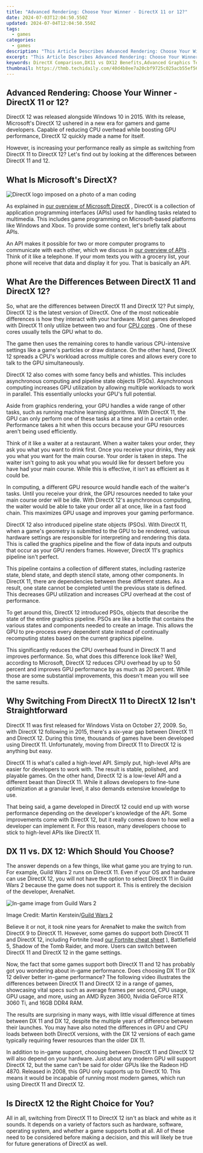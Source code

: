 ```yaml
---
title: "Advanced Rendering: Choose Your Winner - DirectX 11 or 12?"
date: 2024-07-03T12:04:50.550Z
updated: 2024-07-04T12:04:50.550Z
tags:
  - games
categories:
  - games
description: "This Article Describes Advanced Rendering: Choose Your Winner - DirectX 11 or 12?"
excerpt: "This Article Describes Advanced Rendering: Choose Your Winner - DirectX 11 or 12?"
keywords: DirectX Comparison,DX11 vs DX12 Benefits,Advanced Graphics Tech,Rendering Technology Trends,Next-Gen Gaming APIs,High-End Visuals in Games,Optimal DirectX Choice
thumbnail: https://thmb.techidaily.com/40d4b8ee7a20cbf9725c025acb55ef566e92109bc4a0e7b50a621bf0e1ad49b5.jpg
---
```


## Advanced Rendering: Choose Your Winner - DirectX 11 or 12?

 DirectX 12 was released alongside Windows 10 in 2015\. With its release, Microsoft's DirectX 12 ushered in a new era for gamers and game developers. Capable of reducing CPU overhead while boosting GPU performance, DirectX 12 quickly made a name for itself.

 However, is increasing your performance really as simple as switching from DirectX 11 to DirectX 12? Let's find out by looking at the differences between DirectX 11 and 12.

## What Is Microsoft's DirectX?

![DirectX logo imposed on a photo of a man coding](https://static1.makeuseofimages.com/wordpress/wp-content/uploads/2022/12/untitled-design-1.jpg)

 As explained in [our overview of Microsoft DirectX](https://www.makeuseof.com/tag/everything-need-know-directx-2016/) , DirectX is a collection of application programming interfaces (APIs) used for handling tasks related to multimedia. This includes game programming on Microsoft-based platforms like Windows and Xbox. To provide some context, let's briefly talk about APIs.

 An API makes it possible for two or more computer programs to communicate with each other, which we discuss in [our overview of APIs](https://www.makeuseof.com/what-is-api/) . Think of it like a telephone. If your mom texts you with a grocery list, your phone will receive that data and display it for you. That is basically an API.

## What Are the Differences Between DirectX 11 and DirectX 12?

 So, what are the differences between DirectX 11 and DirectX 12? Put simply, DirectX 12 is the latest version of DirectX. One of the most noticeable differences is how they interact with your hardware. Most games developed with DirectX 11 only utilize between two and four [CPU cores](https://www.makeuseof.com/cpu-vs-vcpu-threads-vs-cores/) . One of these cores usually tells the GPU what to do.

 The game then uses the remaining cores to handle various CPU-intensive settings like a game's particles or draw distance. On the other hand, DirectX 12 spreads a CPU's workload across multiple cores and allows every core to talk to the GPU simultaneously.

 DirectX 12 also comes with some fancy bells and whistles. This includes asynchronous computing and pipeline state objects (PSOs). Asynchronous computing increases GPU utilization by allowing multiple workloads to work in parallel. This essentially unlocks your GPU's full potential.

 Aside from graphics rendering, your GPU handles a wide range of other tasks, such as running machine learning algorithms. With DirectX 11, the GPU can only perform one of these tasks at a time and in a certain order. Performance takes a hit when this occurs because your GPU resources aren't being used efficiently.

 Think of it like a waiter at a restaurant. When a waiter takes your order, they ask you what you want to drink first. Once you receive your drinks, they ask you what you want for the main course. Your order is taken in steps. The waiter isn't going to ask you what you would like for dessert before you have had your main course. While this is effective, it isn't as efficient as it could be.

 In computing, a different GPU resource would handle each of the waiter's tasks. Until you receive your drink, the GPU resources needed to take your main course order will be idle. With DirectX 12's asynchronous computing, the waiter would be able to take your order all at once, like in a fast food chain. This maximizes GPU usage and improves your gaming performance.

 DirectX 12 also introduced pipeline state objects (PSOs). With DirectX 11, when a game's geometry is submitted to the GPU to be rendered, various hardware settings are responsible for interpreting and rendering this data. This is called the graphics pipeline and the flow of data inputs and outputs that occur as your GPU renders frames. However, DirectX 11's graphics pipeline isn't perfect.

 This pipeline contains a collection of different states, including rasterize state, blend state, and depth stencil state, among other components. In DirectX 11, there are dependencies between these different states. As a result, one state cannot be completed until the previous state is defined. This decreases GPU utilization and increases CPU overhead at the cost of performance.

 To get around this, DirectX 12 introduced PSOs, objects that describe the state of the entire graphics pipeline. PSOs are like a bottle that contains the various states and components needed to create an image. This allows the GPU to pre-process every dependent state instead of continually recomputing states based on the current graphics pipeline.

 This significantly reduces the CPU overhead found in DirectX 11 and improves performance. So, what does this difference look like? Well, according to Microsoft, DirectX 12 reduces CPU overhead by up to 50 percent and improves GPU performance by as much as 20 percent. While those are some substantial improvements, this doesn't mean you will see the same results.

## Why Switching From DirectX 11 to DirectX 12 Isn't Straightforward

 DirectX 11 was first released for Windows Vista on October 27, 2009\. So, with DirectX 12 following in 2015, there's a six-year gap between DirectX 11 and DirectX 12\. During this time, thousands of games have been developed using DirectX 11\. Unfortunately, moving from DirectX 11 to DirectX 12 is anything but easy.

 DirectX 11 is what's called a high-level API. Simply put, high-level APIs are easier for developers to work with. The result is stable, polished, and playable games. On the other hand, DirectX 12 is a low-level API and a different beast than DirectX 11\. While it allows developers to fine-tune optimization at a granular level, it also demands extensive knowledge to use.

 That being said, a game developed in DirectX 12 could end up with worse performance depending on the developer's knowledge of the API. Some improvements come with DirectX 12, but it really comes down to how well a developer can implement it. For this reason, many developers choose to stick to high-level APIs like DirectX 11.

## DX 11 vs. DX 12: Which Should You Choose?

 The answer depends on a few things, like what game you are trying to run. For example, Guild Wars 2 runs on DirectX 11\. Even if your OS and hardware can use DirectX 12, you will not have the option to select DirectX 11 in Guild Wars 2 because the game does not support it. This is entirely the decision of the developer, ArenaNet.

![In-game image from Guild Wars 2](https://static1.makeuseofimages.com/wordpress/wp-content/uploads/2022/12/untitled-design-3.jpg)

 Image Credit: Martin Kerstein/[Guild Wars 2](https://www.guildwars2.com/en/news/guesting-is-coming/)

 Believe it or not, it took nine years for ArenaNet to make the switch from DirectX 9 to DirectX 11\. However, some games do support both DirectX 11 and DirectX 12, including Fortnite (read [our Fortnite cheat sheet](https://www.makeuseof.com/tag/fortnite-essentials-cheat-sheet-controls-tips-terms/) ), Battlefield 5, Shadow of the Tomb Raider, and more. Users can switch between DirectX 11 and DirectX 12 in the game settings.

 Now, the fact that some games support both DirectX 11 and 12 has probably got you wondering about in-game performance. Does choosing DX 11 or DX 12 deliver better in-game performance? The following video illustrates the differences between DirectX 11 and DirectX 12 in a range of games, showcasing vital specs such as average frames per second, CPU usage, GPU usage, and more, using an AMD Ryzen 3600, Nvidia GeForce RTX 3060 Ti, and 16GB DDR4 RAM.

 The results are surprising in many ways, with little visual difference at times between DX 11 and DX 12, despite the multiple years of difference between their launches. You may have also noted the differences in GPU and CPU loads between both DirectX versions, with the DX 12 versions of each game typically requiring fewer resources than the older DX 11.

 In addition to in-game support, choosing between DirectX 11 and DirectX 12 will also depend on your hardware. Just about any modern GPU will support DirectX 12, but the same can't be said for older GPUs like the Radeon HD 4870\. Released in 2008, this GPU only supports up to DirectX 10\. This means it would be incapable of running most modern games, which run using DirectX 11 and DirectX 12.

## Is DirectX 12 the Right Choice for You?

 All in all, switching from DirectX 11 to DirectX 12 isn't as black and white as it sounds. It depends on a variety of factors such as hardware, software, operating system, and whether a game supports both at all. All of these need to be considered before making a decision, and this will likely be true for future generations of DirectX as well.


<ins class="adsbygoogle"
     style="display:block"
     data-ad-format="autorelaxed"
     data-ad-client="ca-pub-7571918770474297"
     data-ad-slot="1223367746"></ins>



<ins class="adsbygoogle"
     style="display:block"
     data-ad-client="ca-pub-7571918770474297"
     data-ad-slot="8358498916"
     data-ad-format="auto"
     data-full-width-responsive="true"></ins>


